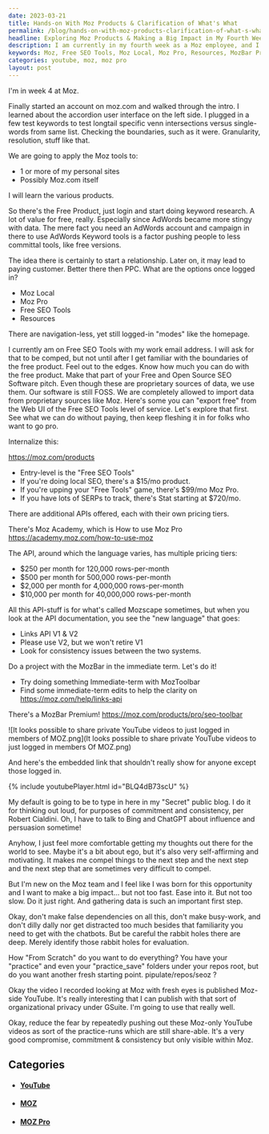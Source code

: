 ```yaml
---
date: 2023-03-21
title: Hands-on With Moz Products & Clarification of What's What
permalink: /blog/hands-on-with-moz-products-clarification-of-what-s-what/
headline: Exploring Moz Products & Making a Big Impact in My Fourth Week at Moz
description: I am currently in my fourth week as a Moz employee, and I am learning about the various products they offer. I am using the Free SEO Tools to test the boundaries of the free product, exploring Moz Local, Moz Pro, Free SEO Tools, and Resources, as well as the MozBar Premium and the Links API V1 & V2. I am documenting my progress and thoughts on my public blog, and publishing videos on YouTube to reduce fear and create consistency.
keywords: Moz, Free SEO Tools, Moz Local, Moz Pro, Resources, MozBar Premium, Links API V1, Links API V2, YouTube, Fear, Consistency, Data, False Dependencies, Busy-Work, Practice, Practice_Save, Fresh Starting Point, Impact
categories: youtube, moz, moz pro
layout: post
---
```


I'm in week 4 at Moz.

Finally started an account on moz.com and walked through the intro. I learned
about the accordion user interface on the left side. I plugged in a few test
keywords to test longtail specific venn intersections versus single-words from
same list. Checking the boundaries, such as it were. Granularity, resolution,
stuff like that.

We are going to apply the Moz tools to:

- 1 or more of my personal sites
- Possibly Moz.com itself

I will learn the various products.

So there's the Free Product, just login and start doing keyword research. A lot
of value for free, really. Especially since AdWords became more stingy with
data. The mere fact you need an AdWords account and campaign in there to use
AdWords Keyword tools is a factor pushing people to less committal tools, like
free versions.

The idea there is certainly to start a relationship. Later on, it may lead to
paying customer. Better there then PPC. What are the options once logged in?

- Moz Local
- Moz Pro
- Free SEO Tools
- Resources

There are navigation-less, yet still logged-in "modes" like the homepage.

I currently am on Free SEO Tools with my work email address. I will ask for
that to be comped, but not until after I get familiar with the boundaries of
the free product. Feel out to the edges. Know how much you can do with the free
product. Make that part of your Free and Open Source SEO Software pitch. Even
though these are proprietary sources of data, we use them. Our software is
still FOSS. We are completely allowed to import data from proprietary sources
like Moz. Here's some you can "export free" from the Web UI of the Free SEO
Tools level of service. Let's explore that first. See what we can do without
paying, then keep fleshing it in for folks who want to go pro.

Internalize this:

https://moz.com/products

- Entry-level is the "Free SEO Tools"
- If you're doing local SEO, there's a $15/mo product.
- If you're upping your "Free Tools" game, there's $99/mo Moz Pro.
- If you have lots of SERPs to track, there's Stat starting at $720/mo.

There are additional APIs offered, each with their own pricing tiers.

There's Moz Academy, which is How to use Moz Pro
https://academy.moz.com/how-to-use-moz

The API, around which the language varies, has multiple pricing tiers:

- $250 per month for 120,000 rows-per-month
- $500 per month for 500,000 rows-per-month
- $2,000 per month for 4,000,000 rows-per-month
- $10,000 per month for 40,000,000 rows-per-month

All this API-stuff is for what's called Mozscape sometimes, but when you look
at the API documentation, you see the "new language" that goes:

- Links API V1 & V2
- Please use V2, but we won't retire V1
- Look for consistency issues between the two systems.

Do a project with the MozBar in the immediate term. Let's do it!

- Try doing something Immediate-term with MozToolbar
- Find some immediate-term edits to help the clarity on https://moz.com/help/links-api

There's a MozBar Premium! https://moz.com/products/pro/seo-toolbar

![It looks possible to share private YouTube videos to just logged in members of MOZ.png](It looks possible to share private YouTube videos to just logged in members Of MOZ.png)

And here's the embedded link that shouldn't really show for anyone except those
logged in.

{% include youtubePlayer.html id="BLQ4dB73scU" %}

My default is going to be to type in here in my "Secret" public blog. I do it
for thinking out loud, for purposes of commitment and consistency, per Robert
Cialdini. Oh, I have to talk to Bing and ChatGPT about influence and persuasion
sometime!

Anyhow, I just feel more comfortable getting my thoughts out there for the
world to see. Maybe it's a bit about ego, but it's also very self-affirming and
motivating. It makes me compel things to the next step and the next step and
the next step that are sometimes very difficult to compel.

But I'm new on the Moz team and I feel like I was born for this opportunity and
I want to make a big impact... but not too fast. Ease into it. But not too
slow. Do it just right. And gathering data is such an important first step.

Okay, don't make false dependencies on all this, don't make busy-work, and
don't dilly dally nor get distracted too much besides that familiarity you need
to get with the chatbots. But be careful the rabbit holes there are deep.
Merely identify those rabbit holes for evaluation.

How "From Scratch" do you want to do everything? You have your "practice" and
even your "practice_save" folders under your repos root, but do you want
another fresh starting point. pipulate/repos/seoz ?

Okay the video I recorded looking at Moz with fresh eyes is published Moz-side
YouTube. It's really interesting that I can publish with that sort of
organizational privacy under GSuite. I'm going to use that really well.

Okay, reduce the fear by repeatedly pushing out these Moz-only YouTube videos
as sort of the practice-runs which are still share-able. It's a very good
compromise, commitment & consistency but only visible within Moz.


## Categories

<ul>
<li><h4><a href='/youtube/'>YouTube</a></h4></li>
<li><h4><a href='/moz/'>MOZ</a></h4></li>
<li><h4><a href='/moz-pro/'>MOZ Pro</a></h4></li></ul>